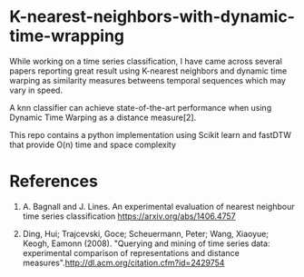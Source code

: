 # K-nearest-neighbors-with-dynamic-time-wrapping

While working on a time series classification, I have came across several papers reporting great result using K-nearest neighbors and dynamic time warping as similarity measures betweens temporal sequences which may vary in speed.

A knn classifier can achieve state-of-the-art performance when using Dynamic Time Warping as a distance measure[2].

This repo contains a python implementation using Scikit learn and fastDTW that provide O(n) time and space complexity






# References

1.  A. Bagnall and J. Lines. An experimental evaluation of nearest neighbour time series classification https://arxiv.org/abs/1406.4757

2. Ding, Hui; Trajcevski, Goce; Scheuermann, Peter; Wang, Xiaoyue; Keogh, Eamonn (2008). "Querying and mining of time series data: experimental comparison of representations and distance measures".http://dl.acm.org/citation.cfm?id=2429754
